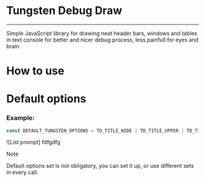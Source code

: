 # Tungsten Debug Draw
---


Simple JavaScript library for drawing neat header bars, windows and tables in text console for better and nicer debug process, less painfull for eyes and brain.


# How to use



# Default options


### Example:
```js
const DEFAULT_TUNGSTEN_OPTIONS = TD_TITLE_WIDE | TD_TITLE_UPPER | TD_TITLE_CENTER
```

![List prompt] fdfgdfg

> [!Note]
> Default options set is not obligatory, you can set it up, or use different sets in every call.

